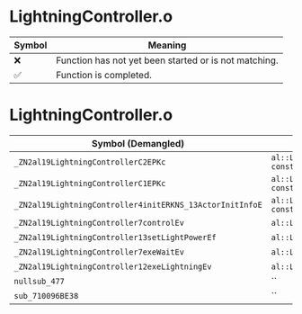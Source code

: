 # LightningController.o
| Symbol | Meaning 
| ------------- | ------------- 
| :x: | Function has not yet been started or is not matching. 
| :white_check_mark: | Function is completed. 


# LightningController.o
| Symbol (Demangled) | Symbol (Mangled) | Decompiled? |
| ------------- |  ------------- | ------------- |
| `_ZN2al19LightningControllerC2EPKc` | `al::LightningController::LightningController(char const*)` | :white_check_mark: |
| `_ZN2al19LightningControllerC1EPKc` | `al::LightningController::LightningController(char const*)` | :white_check_mark: |
| `_ZN2al19LightningController4initERKNS_13ActorInitInfoE` | `al::LightningController::init(al::ActorInitInfo const&)` | :white_check_mark: |
| `_ZN2al19LightningController7controlEv` | `al::LightningController::control(void)` | :white_check_mark: |
| `_ZN2al19LightningController13setLightPowerEf` | `al::LightningController::setLightPower(float)` | :white_check_mark: |
| `_ZN2al19LightningController7exeWaitEv` | `al::LightningController::exeWait(void)` | :white_check_mark: |
| `_ZN2al19LightningController12exeLightningEv` | `al::LightningController::exeLightning(void)` | :white_check_mark: |
| `nullsub_477` | `` | :white_check_mark: |
| `sub_710096BE38` | `` | :white_check_mark: |
